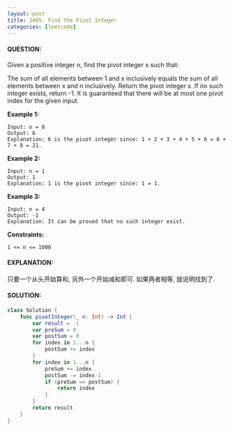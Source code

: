 ```yaml
---
layout: post
title: 2485. Find the Pivot Integer
categories: [leetcode]
---
```

#### QUESTION:
Given a positive integer n, find the pivot integer x such that:

The sum of all elements between 1 and x inclusively equals the sum of all elements between x and n inclusively.
Return the pivot integer x. If no such integer exists, return -1. It is guaranteed that there will be at most one pivot index for the given input.

 

__Example 1:__
```
Input: n = 8
Output: 6
Explanation: 6 is the pivot integer since: 1 + 2 + 3 + 4 + 5 + 6 = 6 + 7 + 8 = 21.
```
__Example 2:__
```
Input: n = 1
Output: 1
Explanation: 1 is the pivot integer since: 1 = 1.
```
__Example 3:__
```
Input: n = 4
Output: -1
Explanation: It can be proved that no such integer exist.
```
 

__Constraints:__
```
1 <= n <= 1000
```
#### EXPLANATION:

只要一个从头开始算和, 另外一个开始减和即可. 如果两者相等, 就说明找到了.

#### SOLUTION:
```swift
class Solution {
    func pivotInteger(_ n: Int) -> Int {
        var result = -1
        var preSum = 0
        var postSum = 0
        for index in 1...n {
            postSum += index
        }
        for index in 1...n {
            preSum += index
            postSum -= index-1
            if (preSum == postSum) {
                return index
            }
        }
        return result
    }
}
```
